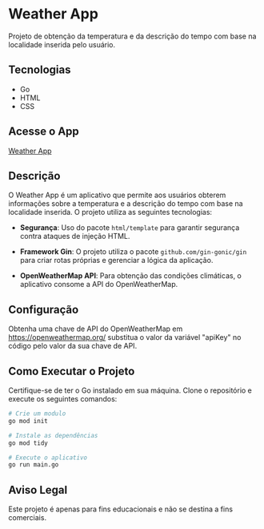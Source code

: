 # Weather App

Projeto de obtenção da temperatura e da descrição do tempo com base na localidade inserida pelo usuário.

## Tecnologias

- Go
- HTML 
- CSS

## Acesse o App

[Weather App](https://weather-app-qt59.onrender.com/weather)

## Descrição

O Weather App é um aplicativo que permite aos usuários obterem informações sobre a temperatura e a descrição do tempo com base na localidade inserida. O projeto utiliza as seguintes tecnologias:

- **Segurança**: Uso do pacote `html/template` para garantir segurança contra ataques de injeção HTML.

- **Framework Gin**: O projeto utiliza o pacote `github.com/gin-gonic/gin` para criar rotas próprias e gerenciar a lógica da aplicação.

- **OpenWeatherMap API**: Para obtenção das condições climáticas, o aplicativo consome a API do OpenWeatherMap.

## Configuração
Obtenha uma chave de API do OpenWeatherMap em https://openweathermap.org/
substitua o valor da variável "apiKey" no código pelo valor da sua chave de API.

## Como Executar o Projeto

Certifique-se de ter o Go instalado em sua máquina. Clone o repositório e execute os seguintes comandos:

```bash
# Crie um modulo
go mod init

# Instale as dependências
go mod tidy

# Execute o aplicativo
go run main.go
```

## Aviso Legal
Este projeto é apenas para fins educacionais e não se destina a fins comerciais.
